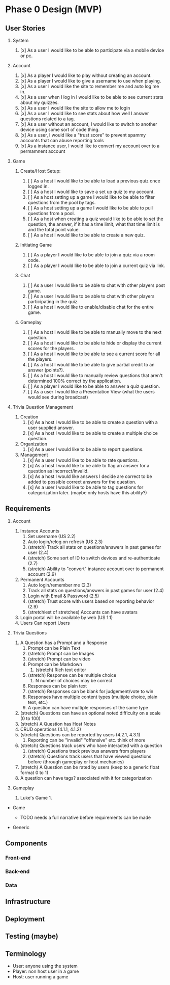 # Phase 0 Design (MVP)
## User Stories

1. System
    1. [x] As a user I would like to be able to participate via a mobile device or pc.

2. Account
    1. [x] As a player I would like to play without creating an account.
    2. [x] As a player I would like to give a username to use when playing.
    3. [x] As a user I would like the site to remember me and auto log me in.
    4. [x] As a user when I log in I would like to be able to see current stats about my quizzes.
    5. [x] As a user I would like the site to allow me to login
    6. [x] As a user I would like to see stats about how well I answer questions related to a tag.
    7. [x] As a user without an account, I would like to switch to another device using some sort of code thing.
    8. [x] As a user, I would like a "trust score" to prevent spammy accounts that can abuse reporting tools
    9. [x] As a instance user, I would like to convert my account over to a permamnent account

3. Game
    1. Create/Host Setup:
        1. [ ] As a host I would like to be able to load a previous quiz once logged in.
        2. [ ] As a host I would like to save a set up quiz to my account.
        3. [ ] As a host setting up a game I would like to be able to filter questions from the pool by tags.
        4. [ ] As a host setting up a game I would like to be able to pull questions from a pool.
        5. [ ] As a host when creating a quiz would like to be able to set the question, the answer, if it has a time limit, what that time limit is and the total point value.
        6. [ ] As a host I would like to be able to create a new quiz.

    2. Initiating Game
        1. [ ] As a player I would like to be able to join a quiz via a room code.
        2. [ ] As a player I would like to be able to join a current quiz via link.

    3. Chat
        1. [ ] As a user I would like to be able to chat with other players post game.
        2. [ ] As a user I would like to be able to chat with other players participating in the quiz.
        3. [ ] As a host I would like to enable/disable chat for the entire game.

    4. Gameplay
        1. [ ] As a host I would like to be able to manually move to the next question.
        2. [ ] As a host I would like to be able to hide or display the current scores for the players.
        3. [ ] As a host I would like to be able to see a current score for all the players.
        4. [ ] As a host I would like to be able to give partial credit to an answer (points?).
        5. [ ] As a host I would like to manually review questions that aren't determined 100% correct by the application.
        6. [ ] As a player I would like to be able to answer a quiz question.
        7. [ ] As a user I would like a Presentation View (what the users would see during broadcast)

4. Trivia Question Management
    1. Creation
        1. [x] As a host I would like to be able to create a question with a user supplied answer.
        2. [x] As a host I would like to be able to create a multiple choice question.
    2. Organization
        1. [x] As a user I would like to be able to report questions.
    3. Management
        1. [x] As a user I would like to be able to rate questions.
        2. [x] As a host I would like to be able to flag an answer for a question as incorrect/invalid.
        3. [x] As a host I would like answers I decide are correct to be added to possible correct answers for the question.
        4. [x] As a user I would like to be able to tag questions for categorization later. (maybe only hosts have this ability?)

## Requirements
1. Account
    1. Instance Accounts
        1. Set username (US 2.2)
        2. Auto login/relog on refresh (US 2.3)
        3. (stretch) Track all stats on questions/answers in past games for user (2.4)
        4. (stretch) Some sort of ID to switch devices and re-authenticate (2.7)
        5. (stretch) Ability to "convert" instance account over to permanent account (2.9)
    2. Permanent Accounts
        1. Auto login/remember me (2.3)
        2. Track all stats on questions/answers in past games for user (2.4)
        3. Login with Email & Password (2.5)
        4. (stretch) Trust score with users based on reporting behavior (2.9)
        5. (stretchiest of stretches) Accounts can have avatars
    3. Login portal will be available by web (US 1.1)
    4. Users Can report Users

2. Trivia Questions
    1. A Question has a Prompt and a Response
        1. Prompt can be Plain Text
        2. (stretch) Prompt can be Images
        3. (stretch) Prompt can be video
        4. Prompt can be Markdown
            1. (stretch) Rich text editor
        5. (stretch) Response can be multiple choice
            1. N number of choices may be correct
        6. Responses can be plain text
        7. (stretch) Responses can be blank for judgement/vote to win
        8. Responses have multiple content types (multiple choice, plain text, etc.)
        9. A question can have multiple responses of the same type
    2. (stretch) Questions can have an optional noted difficulty on a scale (0 to 100)
    3. (stretch) A Question has Host Notes
    4. CRUD operations (4.1.1, 4.1.2)
    5. (stretch) Questions can be reported by users (4.2.1, 4.3.1)
        1. Reporting can be "invalid" "offensive" etc. think of more
    6. (stretch) Questions track users who have interacted with a question
        1. (stretch) Questions track previous answers from players
        2. (stretch) Questions track users that have viewed questions before (through gameplay or host mechanics)
    7. (stretch) A Question can be rated by users (keep to a generic float format 0 to 1)
    8. A question can have tags? associated with it for categorization

3. Gameplay
    1. Luke's Game
        1. 
    



- Game
    - TODO needs a full narrative before requirements can be made

- Generic

## Components
### Front-end
### Back-end
### Data

## Infrastructure

## Deployment

## Testing (maybe)

## Terminology
- User: anyone using the system
- Player: non host user in a game
- Host: user running a game
